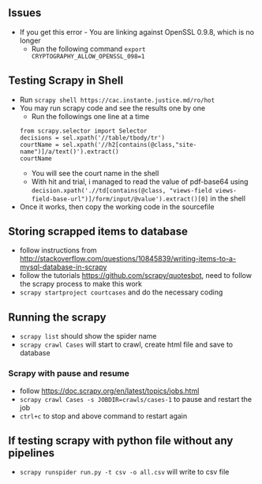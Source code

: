## Issues

* If you get this error - You are linking against OpenSSL 0.9.8, which is no longer 
  * Run the following command `export CRYPTOGRAPHY_ALLOW_OPENSSL_098=1`



## Testing Scrapy in Shell

* Run `scrapy shell https://cac.instante.justice.md/ro/hot`
* You may run scrapy code and see the results one by one
    * Run the followings one line at a time
    ```
    from scrapy.selector import Selector
    decisions = sel.xpath('//table/tbody/tr')
    courtName = sel.xpath('//h2[contains(@class,"site-name")]/a/text()').extract()
    courtName
    ```
    * You will see the court name in the shell
    * With hit and trial, i managed to read the value of pdf-base64 using `decision.xpath('.//td[contains(@class, "views-field views-field-base-url")]/form/input/@value').extract()[0]` in the shell
* Once it works, then copy the working code in the sourcefile

## Storing scrapped items to database

* follow instructions from http://stackoverflow.com/questions/10845839/writing-items-to-a-mysql-database-in-scrapy
* follow the tutorials https://github.com/scrapy/quotesbot, need to follow the scrapy process to make this work
* `scrapy startproject courtcases` and do the necessary coding

## Running the scrapy

* `scrapy list` should show the spider name
* `scrapy crawl Cases` will start to crawl, create html file and save to database

### Scrapy with pause and resume

* follow https://doc.scrapy.org/en/latest/topics/jobs.html 
* `scrapy crawl Cases -s JOBDIR=crawls/cases-1` to pause and restart the job
* `ctrl+c` to stop and above command to restart again

## If testing scrapy with python file without any pipelines

* `scrapy runspider run.py -t csv -o all.csv` will write to csv file









